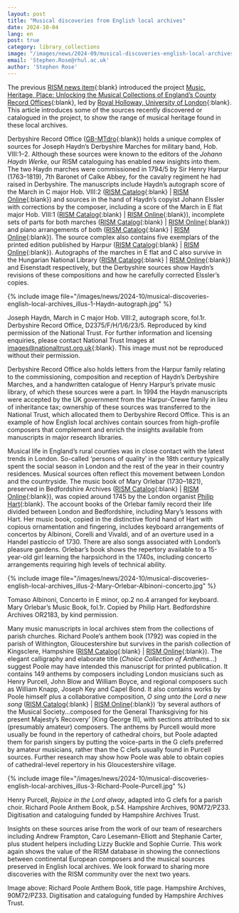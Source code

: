 ```yaml
---
layout: post
title: "Musical discoveries from English local archives"
date: 2024-10-04
lang: en
post: true
category: library_collections
image: "/images/news/2024-09/musical-discoveries-english-local-archives_website.jpg"
email: 'Stephen.Rose@rhul.ac.uk'
author: 'Stephen Rose'
---
```


The previous [RISM news item](/library_collections/2024/09/26/music-from-english-local-archives-in-rism.html){:blank} introduced the project [Music, Heritage, Place: Unlocking the Musical Collections of England’s County Record Offices](https://www.royalholloway.ac.uk/research-and-teaching/departments-and-schools/music/research/research-projects-and-centres/music-heritage-place/){:blank}, led by [Royal Holloway, University of London](http://www.rhul.ac.uk/music){:blank}. This article introduces some of the sources recently discovered or catalogued in the project, to show the range of musical heritage found in these local archives. 

Derbyshire Record Office ([GB-MTdro](https://rism.online/institutions/51007743){:blank}) holds a unique complex of sources for Joseph Haydn’s Derbyshire Marches for military band, Hob. VIII:1–2. Although these sources were known to the editors of the _Johann Haydn Werke_, our RISM cataloguing has enabled new insights into them. The two Haydn marches were commissioned in 1794/5 by Sir Henry Harpur (1763–1819), 7th Baronet of Calke Abbey, for the cavalry regiment he had raised in Derbyshire. The manuscripts include Haydn’s autograph score of the March in C major Hob. VIII:2 ([RISM Catalog](https://opac.rism.info/search?id=1001307844&View=rism){:blank} \| [RISM Online](https://rism.online/sources/1001307844){:blank}) and sources in the hand of Haydn’s copyist Johann Elssler with corrections by the composer, including a score of the March in E flat major Hob. VIII:1 ([RISM Catalog](https://opac.rism.info/search?id=1001308157&View=rism){:blank} \| [RISM Online](https://rism.online/sources/1001308157){:blank}), incomplete sets of parts for both marches ([RISM Catalog](https://opac.rism.info/search?id=1001308398&View=rism){:blank} | [RISM Online](https://rism.online/sources/1001308398){:blank}) and piano arrangements of both ([RISM Catalog](https://opac.rism.info/search?id=1001308294&View=rism){:blank} \| [RISM Online](https://rism.online/sources/1001308294){:blank}). The source complex also contains five exemplars of the printed edition published by Harpur ([RISM Catalog](https://opac.rism.info/search?id=990028178&View=rism){:blank} \| [RISM Online](https://rism.online/sources/990028178){:blank}). Autographs of the marches in E flat and C also survive in the Hungarian National Library ([RISM Catalog](https://opac.rism.info/search?id=530001642&View=rism){:blank} \| [RISM Online](https://rism.online/sources/530001642){:blank}) and Eisenstadt respectively, but the Derbyshire sources show Haydn’s revisions of these compositions and how he carefully corrected Elssler’s copies. 

{% include image file="/images/news/2024-10/musical-discoveries-english-local-archives_illus-1-Haydn-autograph.jpg" %}

Joseph Haydn, March in C major Hob. VIII:2, autograph score, fol.1r. Derbyshire Record Office, D2375/F/H/1/6/23/5. Reproduced by kind permission of the National Trust. For further information and licensing enquiries, please contact National Trust Images at [images@nationaltrust.org.uk](mailto:images@nationaltrust.org.uk){:blank}. This image must not be reproduced without their permission.

Derbyshire Record Office also holds letters from the Harpur family relating to the commissioning, composition and reception of Haydn’s Derbyshire Marches, and a handwritten catalogue of Henry Harpur’s private music library, of which these sources were a part. In 1994 the Haydn manuscripts were accepted by the UK government from the Harpur-Crewe family in lieu of inheritance tax; ownership of these sources was transferred to the National Trust, which allocated them to Derbyshire Record Office. This is an example of how English local archives contain sources from high-profile composers that complement and enrich the insights available from manuscripts in major research libraries.

Musical life in England’s rural counties was in close contact with the latest trends in London. So-called ‘persons of quality’ in the 18th century typically spent the social season in London and the rest of the year in their country residences. Musical sources often reflect this movement between London and the countryside. The music book of Mary Orlebar (1730–1821), preserved in Bedfordshire Archives ([RISM Catalog](https://opac.rism.info/search?id=1001284358&View=rism){:blank} \| [RISM Online](https://rism.online/sources/1001284358){:blank}), was copied around 1745 by the London organist [Philip Hart](https://rism.online/people/30006359){:blank}. The account books of the Orlebar family record their life divided between London and Bedfordshire, including Mary’s lessons with Hart. Her music book, copied in the distinctive florid hand of Hart with copious ornamentation and fingering, includes keyboard arrangements of concertos by Albinoni, Corelli and Vivaldi, and of an overture used in a Handel pasticcio of 1730. There are also songs associated with London’s pleasure gardens. Orlebar’s book shows the repertory available to a 15-year-old girl learning the harpsichord in the 1740s, including concerto arrangements requiring high levels of technical ability.

{% include image file="/images/news/2024-10/musical-discoveries-english-local-archives_illus-2-Mary-Orlebar-Albinoni-concerto.jpg" %}

Tomaso Albinoni, Concerto in E minor, op.2 no.4 arranged for keyboard. Mary Orlebar’s Music Book, fol.1r. Copied by Philip Hart. Bedfordshire Archives OR2183, by kind permission.

Many music manuscripts in local archives stem from the collections of parish churches. Richard Poole’s anthem book (1792) was copied in the parish of Withington, Gloucestershire but survives in the parish collection of Kingsclere, Hampshire ([RISM Catalog](https://opac.rism.info/search?id=1001277835&View=rism){:blank} \| [RISM Online](https://rism.online/sources/1001277835){:blank}). The elegant calligraphy and elaborate title (_Choice Collection of Anthems…_) suggest Poole may have intended this manuscript for printed publication. It contains 149 anthems by composers including London musicians such as Henry Purcell, John Blow and William Boyce, and regional composers such as William Knapp, Joseph Key and Capel Bond. It also contains works by Poole himself plus a collaborative composition, _O sing unto the Lord a new song_ ([RISM Catalog](https://opac.rism.info/search?id=1001279224&View=rism){:blank} \| [RISM Online](https://rism.online/sources/1001279224){:blank}) ‘by several authors of the Musical Society…composed for the General Thanksgiving for his present Majesty’s Recovery’ [King George III], with sections attributed to six (presumably amateur) composers. The anthems by Purcell would more usually be found in the repertory of cathedral choirs, but Poole adapted them for parish singers by putting the voice-parts in the G clefs preferred by amateur musicians, rather than the C clefs usually found in Purcell sources. Further research may show how Poole was able to obtain copies of cathedral-level repertory in his Gloucestershire village.

{% include image file="/images/news/2024-10/musical-discoveries-english-local-archives_illus-3-Richard-Poole-Purcell.jpg" %}

Henry Purcell, _Rejoice in the Lord alway_, adapted into G clefs for a parish choir. Richard Poole Anthem Book, p.54. Hampshire Archives, 90M72/PZ33. Digitisation and cataloguing funded by Hampshire Archives Trust.

Insights on these sources arise from the work of our team of researchers including Andrew Frampton, Caro Lesemann-Elliott and Stephanie Carter, plus student helpers including Lizzy Buckle and Sophie Currie. This work again shows the value of the RISM database in showing the connections between continental European composers and the musical sources preserved in English local archives. We look forward to sharing more discoveries with the RISM community over the next two years.

Image above: Richard Poole Anthem Book, title page. Hampshire Archives, 90M72/PZ33. Digitisation and cataloguing funded by Hampshire Archives Trust.
